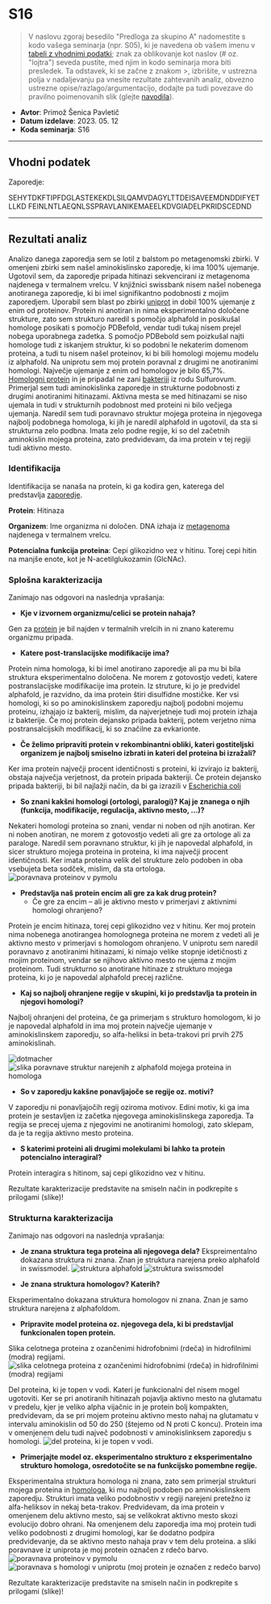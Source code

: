 # S16

> V naslovu zgoraj besedilo "Predloga za skupino A" nadomestite s kodo vašega seminarja (npr. S05), ki je navedena ob vašem imenu v [tabeli z vhodnimi podatki](seminar.md); znak za oblikovanje kot naslov (# oz. "lojtra") seveda pustite, med njim in kodo seminarja mora biti presledek. Ta odstavek, ki se začne z znakom >, izbrišite, v ustrezna polja v nadaljevanju pa vnesite rezultate zahtevanih analiz, obvezno ustrezne opise/razlago/argumentacijo, dodajte pa tudi povezave do pravilno poimenovanih slik (glejte [navodila](navodila.md)).

- **Avtor**: Primož Šenica Pavletič
- **Datum izdelave**: 2023. 05. 12
- **Koda seminarja**: S16

---
## Vhodni podatek

Zaporedje: 

SEHYTDKFTIPFDGLASTEKEKDLSILQAMVDAGYLTTDEISAVEEMDNDDIFYETLLKD
FEINLNTLAEQNLSSPRAVLANIKEMAEELKDVGIADELPKRIDSCEDND

---
## Rezultati analiz
Analizo danega zaporedja sem se lotil z balstom po metagenomski zbirki. V omenjeni zbirki sem našel aminokislinsko zaporedje, ki ima 100% ujemanje. Ugotovil sem, da zaporedje pripada hitinazi sekvencirani iz metagenoma najdenega v termalnem vrelcu. V knjižnici swissbank nisem našel nobenega anotiranega zaporedje, ki bi imel signifikantno podobnosti z mojim zaporedjem. Uporabil sem blast po zbirki [uniprot](https://www.uniprot.org/) in dobil 100% ujemanje z enim od proteinov. Protein ni anotiran in nima eksperimentalno določene strukture, zato sem strukturo naredil s pomočjo alphafold in posikušal homologe posikati s pomočjo PDBefold, vendar tudi tukaj nisem prejel nobega uporabnega zadetka. S pomočjo PDBebold sem poizkušal najti homologe tudi z iskanjem struktur, ki so podobni le nekaterim domenom proteina, a tudi tu nisem našel proteinov, ki bi bili homologi mojemu modelu iz alphafold. Na uniprotu sem moj protein poravnal z drugimi ne anotiranimi homologi. Največje ujemanje z enim od homologov je bilo 65,7%. [Homologni protein](https://www.ncbi.nlm.nih.gov/protein/NEW61710.1) in je pripadal ne zani [bakteriji](https://www.ncbi.nlm.nih.gov/Taxonomy/Browser/wwwtax.cgi?id=2695268) iz rodu Sulfurovum. Primerjal sem tudi aminokislinka zaporedje in strukturne podobnosti z drugimi anotiranimi hitinazami. Aktivna mesta se med hitinazami se niso ujemala in tudi v strukturnih podobnost med proteini ni bilo večjega ujemanja. Naredil sem tudi poravnavo struktur mojega proteina in njegovega najbolj podobnega homologa, ki jih je naredil alphafold in ugotovil, da sta si strukturna zelo podbna. Imata zelo podne regije, ki so del začetnih aminokislin mojega proteina, zato predvidevam, da ima protein v tej regiji tudi aktivno mesto. 

### Identifikacija
Identifikacija se nanaša na protein, ki ga kodira gen, katerega del predstavlja  [zaporedje](#vhodni-podatek).

**Protein**: Hitinaza

**Organizem**: Ime organizma ni določen. DNA izhaja iz [metagenoma](https://www.ncbi.nlm.nih.gov/Taxonomy/Browser/wwwtax.cgi?id=652676) najdenega v termalnem vrelcu.

**Potencialna funkcija proteina**: Cepi glikozidno vez v hitinu. Torej cepi hitin na manjše enote, kot je N-acetilglukozamin (GlcNAc). 

### Splošna karakterizacija
Zanimajo nas odgovori na naslednja vprašanja:
- **Kje v izvornem organizmu/celici se protein nahaja?**

Gen za [protein](https://www.ncbi.nlm.nih.gov/protein/SFV56046.1?report=genbank&log$=prottop&blast_rank=1&RID=5VSGRPB1016) je bil najden v termalnih vrelcih in ni znano kateremu organizmu pripada. 

- **Katere post-translacijske modifikacije ima?**

Protein nima homologa, ki bi imel anotirano zaporedje ali pa mu bi bila struktura eksperimentalno določena. Ne morem z gotovostjo vedeti, katere postranslacijske modifikacije ima protein. Iz struture, ki jo je predvidel alphafold, je razvidno, da ima protein štiri disulfidne mostičke. Ker vsi  homologi, ki so po aminokislinskem zaporedju najbolj podobni mojemu proteinu, izhajajo iz bakterij, mislim, da najverjetneje tudi moj protein izhaja iz bakterije. Če moj protein dejansko pripada bakterij, potem verjetno nima postransalcijskih modifikacij, ki so značilne za evkarionte.


- **Če želimo pripraviti protein v rekombinantni obliki, kateri gostiteljski organizem je najbolj smiselno izbrati in kateri del proteina bi izražali?**

Ker ima protein največji procent identičnosti s proteini, ki izvirajo iz bakterij, obstaja največja verjetnost, da protein pripada bakteriji. Če protein dejansko pripada bakteriji, bi bil najlažji način, da bi ga izrazili v [Escherichia coli](https://www.ncbi.nlm.nih.gov/Taxonomy/Browser/wwwtax.cgi?mode=Info&id=562&lvl=3&lin=f&keep=1&srchmode=1&unlock)


- **So znani kakšni homologi (ortologi, paralogi)? Kaj je znanega o njih (funkcija, modifikacije, regulacija, aktivno mesto, ...)?**

Nekateri homologi proteina so znani, vendar ni noben od njih anotiran. Ker ni noben anotiran, ne morem z gotovostjo vedeti ali gre za ortologe ali za paraloge. Naredil sem poravnano struktur, ki jih je napovedal alphafold, in sicer strukturo mojega proteina in proteina, ki ima največji procent identičnosti. Ker imata proteina velik del strukture zelo podoben in oba vsebujeta beta sodček, mislim, da sta ortologa.
![poravnava proteinov v pymolu](s16-poravnava_proteinov_v_pymolu.png)


- **Predstavlja naš protein encim ali gre za kak drug protein?**
  - Če gre za encim – ali je aktivno mesto v primerjavi z aktivnimi homologi ohranjeno?
  
Protein je encim hitinaza, torej cepi glikozidno vez v hitinu. Ker moj protein nima nobenega anotirangea homolognega proteina ne morem z vedeti ali je aktivno mesto v primerjavi s homologom ohranjeno. V uniprotu sem naredil poravnavo z anotiranimi hitinazami, ki nimajo velike stopnje idetičnosti z mojim proteinom, vendar se njihovo aktivno mesto ne ujema z mojim proteinom. Tudi strukturno so anotirane hitinaze z strukturo mojega proteina, ki jo je napovedal alphafold precej različne.


- **Kaj so najbolj ohranjene regije v skupini, ki jo predstavlja ta protein in njegovi homologi?**

Najbolj ohranjeni del proteina, če ga primerjam s strukturo homologom, ki jo je napovedal alphafold in ima moj protein največje ujemanje v aminokislinskem zaporedju, so alfa-heliksi in beta-trakovi pri prvih 275 aminokislinah.

![dotmacher](s16-slika_dotmacher.png)
![slika poravnave struktur narejenih z alphafold mojega proteina in homologa](s16-slika_poravnave.png)

- **So v zaporedju kakšne ponavljajoče se regije oz. motivi?**

V zaporedju ni ponavljajočih regij oziroma motivov. Edini motiv, ki ga ima protein je sestavljen iz začetka njegovega aminokislinskega zaporedja. Ta regija se precej ujema z njegovimi ne anotiranimi homologi, zato sklepam, da je ta regija aktivno mesto proteina.

- **S katerimi proteini ali drugimi molekulami bi lahko ta protein potencialno interagiral?**

Protein interagira s hitinom, saj cepi glikozidno vez v hitinu. 



Rezultate karakterizacije predstavite na smiseln način in podkrepite s prilogami (slike)!

### Strukturna karakterizacija
Zanimajo nas odgovori na naslednja vprašanja:


- **Je znana struktura tega proteina ali njegovega dela?**
Ekspreimentalno dokazana struktura ni znana. Znan je struktura narejena preko alphafold in swissmodel. 
![struktura alphafold](s16-struktura_alphafold.png)
![struktura swissmodel](s16-struktura_swissmodel.png)


- **Je znana struktura homologov? Katerih?**

Eksperimentalno dokazana struktura homologov ni znana. Znan je samo struktura narejena z alphafoldom.


- **Pripravite model proteina oz. njegovega dela, ki bi predstavljal funkcionalen topen protein.**

Slika celotnega proteina z ozančenimi hidrofobnimi (rdeča) in hidrofilnimi (modra) regijami.
![slika celotnega proteina z ozančenimi hidrofobnimi (rdeča) in hidrofilnimi (modra) regijami](s16-slika_celotnega_proteina_z_ozancenimi_hidrofobnimi_in_hidrofilnimi_regijami.png)

Del proteina, ki je topen v vodi. Kateri je funkcionalni del nisem mogel ugotoviti. Ker se pri anotiranih hitinazah pojavlja aktivno mesto na glutamatu v predelu, kjer je veliko alpha vijačnic in je protein bolj kompakten, predvidevam, da se pri mojem proteinu aktivno mesto nahaj na glutamatu v intervalu aminokislin od 50 do 250 (štejemo od N proti C koncu). Protein ima v omenjenem delu tudi največ podobnosti v aminokislinksem zaporedju s homologi.
![del proteina, ki je topen v vodi.](s16-del_proteina_topnega_v_vodi.png) 




- **Primerjajte model oz. eksperimentalno strukturo z eksperimentalno strukturo homologa, osredotočite se na funkcijsko pomembne regije.**

Eksperimentalna struktura homologa ni znana, zato sem primerjal strukturi mojega proteina in [homologa](https://www.ncbi.nlm.nih.gov/protein/NEW61710.1), ki mu najbolj podoben po aminokislinskem zaporedju. Strukturi imata veliko podobnostiv v regiji narejeni pretežno iz alfa-heliksov in nekaj beta-trakov. Predvidevam, da ima protein v omenjenem delu aktivno mesto, saj se velikokrat aktivno mesto skozi evolucijo dobro ohrani. Na omenjenem delu zaporedja ima moj protein tudi veliko podobnosti z drugimi homologi, kar še dodatno podpira predvidevanje, da se aktivno mesto nahaja prav v tem delu proteina.  a sliki poravnave iz uniprota je moj protein označen z rdečo barvo.
![poravnava proteinov v pymolu](s16-poravnava_proteinov_v_pymolu.png)
![poravnava s homologi v uniprotu (moj protein je označen z redečo barvo)](s16-poravnava.png)


Rezultate karakterizacije predstavite na smiseln način in podkrepite s prilogami (slike)!